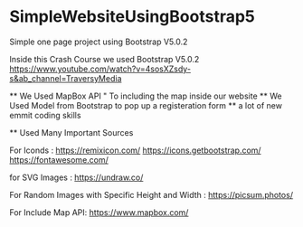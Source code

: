 # SimpleWebsiteUsingBootstrap5
Simple one page project using Bootstrap V5.0.2

Inside this Crash Course we used Bootstrap V5.0.2
https://www.youtube.com/watch?v=4sosXZsdy-s&ab_channel=TraversyMedia

** We Used MapBox API " To including the map inside our website
** We Used Model from Bootstrap to pop up a registeration form 
** a lot of new emmit coding skills

** Used Many Important Sources 

For Iconds :
https://remixicon.com/
https://icons.getbootstrap.com/
https://fontawesome.com/

for SVG Images :
https://undraw.co/

For Random Images with Specific Height and Width :
https://picsum.photos/

For Include Map API:
https://www.mapbox.com/
